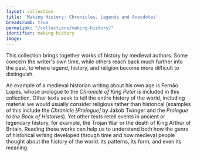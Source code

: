 ```yaml
---
layout: collection
title: 'Making History: Chronicles, Legends and Anecdotes'
breadcrumb: true
permalink: "/collections/making-history/"
identifier: making-history
image: 
---
```


<p>This collection brings together works of history by medieval authors. Some concern the writer's own time, while others reach back much further into the past, to where legend, history, and religion become more difficult to distinguish.</p>

<p>An example of a medieval historian writing about his own age is Fernão Lopes, whose prologue to the <em>Chronicle of King Peter</em> is included in this collection. Other texts seek to tell the entire history of the world, including material we would usually consider religious rather than historical (examples of this include the <em>Chronicle [Prologue]</em> by Jakob Twinger and the <em>Prologue to the Book of Histories</em>). Yet other texts retell events in ancient or legendary history, for example, the Trojan War or the death of King Arthur of Britain. Reading these works can help us to understand both how the genre of historical writing developed through time and how medieval people thought about the history of the world: its patterns, its form, and even its meaning.</p>